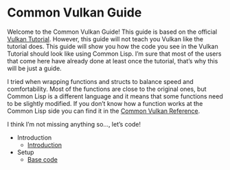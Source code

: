 <h1 id="header:CVG:COMMON-VULKAN-GUIDE-HEADER">Common Vulkan Guide</h1>

Welcome to the Common Vulkan Guide\! This guide is based on the official [Vulkan Tutorial](https://vulkan-tutorial.com/Introduction)\. However\, this guide will not teach you Vulkan like the tutorial does\. This guide will show you how the code you see in the Vulkan Tutorial should look like using Common Lisp\. I’m sure that most of the users that come here have already done at least once the tutorial\, that’s why this will be just a guide\.

I tried when wrapping functions and structs to balance speed and comfortability\. Most of the functions are close to the original ones\, but Common Lisp is a different language and it means that some functions need to be slightly modified\. If you don’t know how a function works at the Common Lisp side you can find it in the <a href="/docs/reference/reference.md#header:COMMON-VULKAN:API-REFERENCE-HEADER">Common Vulkan Reference</a>\.

I think I’m not missing anything so…\, let’s code\!

* Introduction
  * <a href="/docs/guide/introduction.md#header:CVG:INTRODUCTION-HEADER">Introduction</a>
* Setup
  * <a href="/docs/guide/base-code/base-code.md#header:CVG:BASE-CODE-HEADER">Base code</a>

